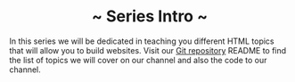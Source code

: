 <h1 align='center'>~ Series Intro ~</h1>

In this series we will be dedicated in teaching you different HTML topics that will allow you to build websites. Visit our <a href="https://github.com/codingninja-dev/git-course-notes">Git repository</a> README to find the list of topics we will cover on our channel and also the code to our channel.
